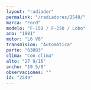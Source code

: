 ```yaml
---
layout: "radiador"
permalink: "/radiadores/2549/"
marca: "Ford"
modelo: "F-150 / F-250 / Lobo"
ano: "1981"
motor: "L6 V8"
transmision: "Automática"
parte: "63083"
clima: "Con clima"
alto: "27 9/16"
ancho: "19 5/8"
observaciones: ""
id: "2549"
---
```


